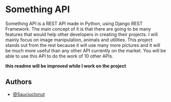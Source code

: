 
# Something API

Something API is a REST API made in Python, using Django REST Framework. The main concept of it is that there are going to be many features that would help other developers in creating their projects. I will mainly focus on image manipulation, animals and utilities. This project stands out from the rest because it will use many more pictures and it will be much more useful than any other API currently on the market. You will be able to use this API to do the work of 10 other APIs.

**this readme will be improved while I work on the project**
## Authors

- [@SauciucIonut](https://github.com/SauciucIonut)

  